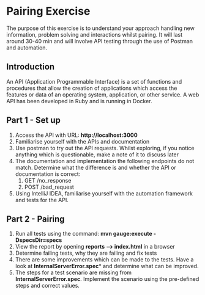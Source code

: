 Pairing Exercise
===================

The purpose of this exercise is to understand your approach handling new information, problem solving and interactions whilst pairing. It will last around 30-40 min and will involve API testing through the use of Postman and automation.

Introduction
-------------
An API (Application Programmable Interface) is a set of functions and procedures that allow the creation of applications which access the features or data of an operating system, application, or other service. A web API has been developed in Ruby and is running in Docker.


Part 1 - Set up 
-------------
1.	Access the API with URL: **http://localhost:3000**
2.	Familiarise yourself with the APIs and documentation
3.	Use postman to try out the API requests. Whilst exploring, if you notice anything which is questionable, make a note of it to discuss later
4.	The documentation and implementation the following endpoints do not match. Determine what the difference is and whether the API or documentation is correct: 
      1. GET /no_response
      2. POST /bad_request
5.	Using IntelliJ IDEA, familiarise yourself with the automation framework and tests for the API. 

Part 2 - Pairing
-------------
1.	Run all tests using the command: **mvn gauge:execute -DspecsDir=specs**
2.	View the report by opening **reports --> index.html** in a browser
3.	Determine failing tests, why they are failing and fix tests
4.	There are some improvements which can be made to the tests. Have a look at **InternalServerError.spec*** and determine what can be improved.
5.	The steps for a test scenario are missing from **InternalServerError.spec**. Implement the scenario using the pre-defined steps and correct values.
